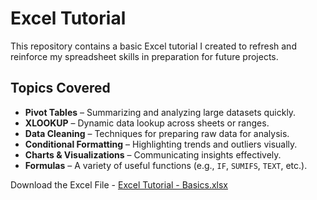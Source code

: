 # Excel Tutorial

This repository contains a basic Excel tutorial I created to refresh and reinforce my spreadsheet skills in preparation for future projects.

## Topics Covered
- **Pivot Tables** – Summarizing and analyzing large datasets quickly.
- **XLOOKUP** – Dynamic data lookup across sheets or ranges.
- **Data Cleaning** – Techniques for preparing raw data for analysis.
- **Conditional Formatting** – Highlighting trends and outliers visually.
- **Charts & Visualizations** – Communicating insights effectively.
- **Formulas** – A variety of useful functions (e.g., `IF`, `SUMIFS`, `TEXT`, etc.).

Download the Excel File - [Excel Tutorial - Basics.xlsx](https://github.com/user-attachments/files/20114132/Excel.Tutorial.-.Basics.xlsx)


